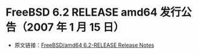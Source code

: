 # FreeBSD 6.2 RELEASE amd64 发行公告（2007 年 1 月 15 日）


- 原文链接：[FreeBSD/amd64 6.2-RELEASE Release Notes](https://www.freebsd.org/releases/6.2R/relnotes-amd64/)

